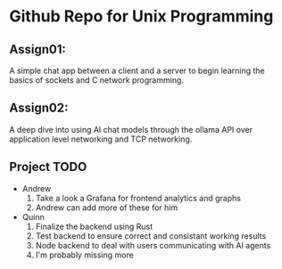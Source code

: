 
# Github Repo for Unix Programming

## Assign01:

A simple chat app between a client and a server to begin learning the basics of sockets and C network programming.

  

## Assign02:

A deep dive into using AI chat models through the ollama API over application level networking and TCP networking.

  
  
  
  

## Project TODO
* Andrew
	1. Take a look a Grafana for frontend analytics and graphs
	2. Andrew can add more of these for him
* Quinn
	1. Finalize the backend using Rust
	2. Test backend to ensure correct and consistant working results
	3. Node backend to deal with users communicating with AI agents
	4. I'm probably missing more

